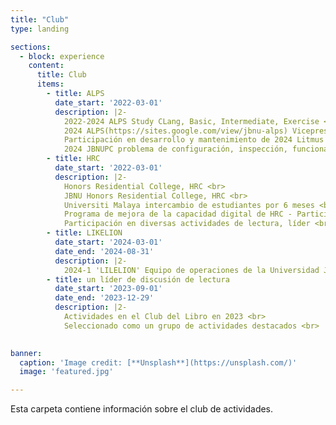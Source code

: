```yaml
---
title: "Club"
type: landing

sections:
  - block: experience
    content:
      title: Club
      items:
        - title: ALPS
          date_start: '2022-03-01'
          description: |2-
            2022-2024 ALPS Study CLang, Basic, Intermediate, Exercise <br>
            2024 ALPS(https://sites.google.com/view/jbnu-alps) Vicepresidente <br>
            Participación en desarrollo y mantenimiento de 2024 Litmus Renewal Project https://litmus.jbnu.ac.kr/<br>
            2024 JBNUPC problema de configuración, inspección, funcionamiento <br>
        - title: HRC
          date_start: '2022-03-01'
          description: |2-
            Honors Residential College, HRC <br>
            JBNU Honors Residential College, HRC <br>
            Universiti Malaya intercambio de estudiantes por 6 meses <br>
            Programa de mejora de la capacidad digital de HRC - Participación en proyectos de ciencia de datos (Campamento Naver Boost) <br>
            Participación en diversas actividades de lectura, líder <br>
        - title: LIKELION
          date_start: '2024-03-01'
          date_end: '2024-08-31'
          description: |2-
            2024-1 'LILELION' Equipo de operaciones de la Universidad JBNU
        - title: un líder de discusión de lectura
          date_start: '2023-09-01'
          date_end: '2023-12-29'
          description: |2-
            Actividades en el Club del Libro en 2023 <br>
            Seleccionado como un grupo de actividades destacados <br> 
 

banner:
  caption: 'Image credit: [**Unsplash**](https://unsplash.com/)'
  image: 'featured.jpg'

---
```


Esta carpeta contiene información sobre el club de actividades.